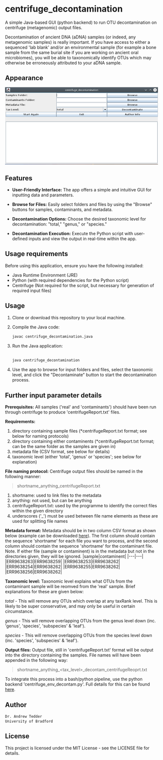 # centrifuge_decontamination
A simple Java-based GUI (python backend) to run OTU decontamination on centrifuge (metagenomic) output files.

Decontamination of ancient DNA (aDNA) samples (or indeed, any metagenomic samples) is really important. If you have access to either a sequenced 'lab blank' and/or an environmental sample (for example a bone sample from the same burial site if you are working on ancient oral microbiomes), you will be able to taxonomically identify OTUs which may otherwise be erroneously attributed to your aDNA sample.

## Appearance
![Screenshot](https://github.com/DrATedder/centrifuge_decontamination/blob/3d5563b3284749bce953be784f425579392551de/centrifuge_decontamination.png "Image of centrifuge_decontamination App")

## Features

- **User-Friendly Interface:** The app offers a simple and intuitive GUI for inputting data and parameters.

- **Browse for Files:** Easily select folders and files by using the "Browse" buttons for samples, contaminants, and metadata.

- **Decontamination Options:** Choose the desired taxonomic level for decontamination: "total," "genus," or "species."

- **Decontamination Execution:** Execute the Python script with user-defined inputs and view the output in real-time within the app.


## Usage requirements

Before using this application, ensure you have the following installed:

- Java Runtime Environment (JRE)
- Python (with required dependencies for the Python script)
- Centrifuge (Not required for the script, but necessary for generation of required input files)

## Usage

1. Clone or download this repository to your local machine.

2. Compile the Java code:

   ```bash
   javac centrifuge_decontamination.java

3. Run the Java application:

    ```bash

    java centrifuge_decontamination

4. Use the app to browse for input folders and files, select the taxonomic level, and click the "Decontaminate" button to start the decontamination process.

## Further input parameter details

**Prerequisites:** All samples ('real' and 'contaminants') should have been run through centrifuge to produce 'centrifugeReport.txt' files.

**Requirements:**

1.    directory containing sample files (*centrifugeReport.txt format; see below for naming protocols)
2.    directory containing either contaminents (*centrifugeReport.txt format; can be the same folder as the samples are given in)
3.    metadata file (CSV format, see below for details)
4.    taxonomic level (either 'total', 'genus' or 'species'; see below for explanation)

**File naming protocol:** Centrifuge output files should be named in the following manner:

> shortname_anything_centrifugeReport.txt

1.    shortname: used to link files to the metadata
2.    anything: not used, but can be anything
3.    centrifugeReport.txt: used by the programme to identify the correct files within the given directory
4.    underscores ('_') must be used between file name elements as these are used for splitting file names

**Metadata format:** Metadata should be in two column CSV format as shown below (example can be downloaded [here](https://github.com/DrATedder/centrifuge_decontamination/blob/3d5563b3284749bce953be784f425579392551de/decontamination_metadata_example.csv "Example metadata file")). The first column should contain the sequence 'shortname' for each file you want to process, and the second column should contain the sequence 'shortname' for the contaminant file. Note. If either file (sample or contaminent) is in the metadata but not in the directories given, they will be ignored.
|sample|contaminent|
|---|---|
|ERR9638263|ERR9638259|
|ERR9638253|ERR9638262|
|ERR9638254|ERR9638262|
|ERR9638255|ERR9638262|
|ERR9638256|ERR9638262|

**Taxonomic level:** Taxonomic level explains what OTUs from the contaminant sample will be reomved from the 'real' sample. Brief explanations for these are given below:

*total* - This will remove any OTUs which overlap at any taxRank level. This is likely to be super conservative, and may only be useful in certain circumstance.

*genus* - This will remove overlapping OTUs from the genus level down (inc. 'genus', 'species', 'subspecies' & 'leaf').

*species* - This will remove overlapping OTUs from the species level down (inc. 'species', 'subspecies' & 'leaf').

**Output files:** Output file, still in 'centrifugeReport.txt' format will be output into the directory containing the samples. File names will have been appended in the following way:

> shortname_anything_<tax_level>_decontam_centrifugeReoprt.txt

To integrate this process into a bash/python pipeline, use the python backend 'centrifuge_env_decontam.py'. Full details for this can be found [here](https://github.com/DrATedder/ancient_metagenomics "Link to ancient_metagenomics github page.").

## Author

    Dr. Andrew Tedder
    University of Bradford

## License

This project is licensed under the MIT License - see the LICENSE file for details.
